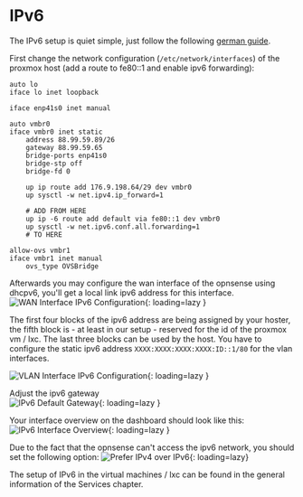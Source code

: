 # IPv6
The IPv6 setup is quiet simple, just follow the following [german guide](https://dominicpratt.de/hetzner-und-proxmox-ipv6-mit-router-vm-nutzen/).

First change the network configuration (`/etc/network/interfaces`) of the proxmox host (add a route to fe80::1 and enable ipv6 forwarding):
```shell
auto lo
iface lo inet loopback

iface enp41s0 inet manual

auto vmbr0
iface vmbr0 inet static
	address 88.99.59.89/26
	gateway 88.99.59.65
	bridge-ports enp41s0
	bridge-stp off
	bridge-fd 0

    up ip route add 176.9.198.64/29 dev vmbr0
    up sysctl -w net.ipv4.ip_forward=1

	# ADD FROM HERE
	up ip -6 route add default via fe80::1 dev vmbr0
	up sysctl -w net.ipv6.conf.all.forwarding=1
	# TO HERE

allow-ovs vmbr1
iface vmbr1 inet manual
	ovs_type OVSBridge
```

Afterwards you may configure the wan interface of the opnsense using dhcpv6, you'll get a local link ipv6 address for this interface.  
![WAN Interface IPv6 Configuration](../img/setup/ipv6/OPNsense_IPv6_WAN.png?raw=true){: loading=lazy }

The first four blocks of the ipv6 address are being assigned by your hoster, the fifth block is - at least in our setup - reserved for the id of the proxmox vm / lxc. The last three blocks can be used by the host. You have to configure the static ipv6 address `XXXX:XXXX:XXXX:XXXX:ID::1/80` for the vlan interfaces.

![VLAN Interface IPv6 Configuration](../img/setup/ipv6/OPNsense_IPv6_Interfaces.png?raw=true){: loading=lazy }

Adjust the ipv6 gateway  
![IPv6 Default Gateway](../img/setup/ipv6/OPNsense_IPv6_Gateway.png?raw=true){: loading=lazy }

Your interface overview on the dashboard should look like this:  
![IPv6 Interface Overview](../img/setup/ipv6/OPNsense_IPv6_Overview.png?raw=true){: loading=lazy }

Due to the fact that the opnsense can't access the ipv6 network, you should set the following option:
![Prefer IPv4 over IPv6](../img/setup/ipv6/OPNsense_PreferIPv4.png?raw=true){: loading=lazy}

The setup of IPv6 in the virtual machines / lxc can be found in the general information of the Services chapter.

